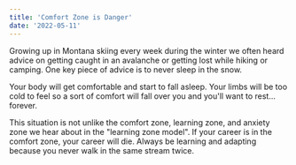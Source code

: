 ```yaml
---
title: 'Comfort Zone is Danger'
date: '2022-05-11'
---
```


Growing up in Montana skiing every week during the winter we often heard advice
on getting caught in an avalanche or getting lost while hiking or camping. One
key piece of advice is to never sleep in the snow.

Your body will get
comfortable and start to fall asleep. Your limbs will be too cold to feel so a
sort of comfort will fall over you and you'll want to rest... forever.

This situation is not unlike the comfort zone, learning zone, and anxiety zone
we hear about in the "learning zone model". If your career is in the comfort
zone, your career will die. Always be learning and adapting because you never
walk in the same stream twice.
